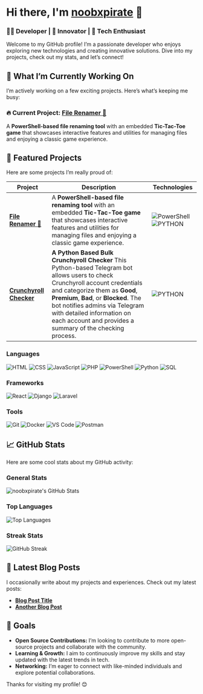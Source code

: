 # Hi there, I'm [noobxpirate](https://github.com/noobxpirate) 👋

### 🧑‍💻 Developer | 🚀 Innovator | 🌟 Tech Enthusiast

Welcome to my GitHub profile! I’m a passionate developer who enjoys exploring new technologies and creating innovative solutions. Dive into my projects, check out my stats, and let’s connect!

## 🚀 What I’m Currently Working On

I’m actively working on a few exciting projects. Here’s what’s keeping me busy:

### 🔥 Current Project: [File Renamer 📁](https://github.com/noobxpirate/filerenamerps)
A **PowerShell-based file renaming tool** with an embedded **Tic-Tac-Toe game** that showcases interactive features and utilities for managing files and enjoying a classic game experience.

## 🌟 Featured Projects

Here are some projects I’m really proud of:

| Project | Description | Technologies |
|---------|-------------|--------------|
| [**File Renamer 📁**](https://github.com/noobxpirate/filerenamerps) | A **PowerShell-based file renaming tool** with an embedded **Tic-Tac-Toe game** that showcases interactive features and utilities for managing files and enjoying a classic game experience. | ![PowerShell](https://img.shields.io/badge/PowerShell-%235A5B5C?logo=powershell&logoColor=white) ![PYTHON](https://img.shields.io/badge/python-%23777BB4?logo=python&logoColor=white)
| [**Crunchyroll Checker**](https://github.com/noobxpirate/crunchyroll-chk) | **A Python Based Bulk Crunchyroll Checker** This Python-based Telegram bot allows users to check Crunchyroll account credentials and categorize them as **Good**, **Premium**, **Bad**, or **Blocked**. The bot notifies admins via Telegram with detailed information on each account and provides a summary of the checking process. | ![PYTHON](https://img.shields.io/badge/python-%23777BB4?logo=python&logoColor=white)
### Languages

![HTML](https://img.shields.io/badge/HTML-%23E34F26?logo=html5&logoColor=white) ![CSS](https://img.shields.io/badge/CSS-%231572B6?logo=css3&logoColor=white) ![JavaScript](https://img.shields.io/badge/JavaScript-%23F7DF1E?logo=javascript&logoColor=white) ![PHP](https://img.shields.io/badge/PHP-%23777BB4?logo=php&logoColor=white) ![PowerShell](https://img.shields.io/badge/PowerShell-%235A5B5C?logo=powershell&logoColor=white) ![Python](https://img.shields.io/badge/Python-%2339C5C0?logo=python&logoColor=white) ![SQL](https://img.shields.io/badge/SQL-%234479A1?logo=sqlite&logoColor=white)

### Frameworks

![React](https://img.shields.io/badge/React-%2300BFFF?logo=react&logoColor=white) ![Django](https://img.shields.io/badge/Django-%23092E20?logo=django&logoColor=white) ![Laravel](https://img.shields.io/badge/Laravel-%23FF2D20?logo=laravel&logoColor=white) 

### Tools

![Git](https://img.shields.io/badge/Git-%23F05032?logo=git&logoColor=white) ![Docker](https://img.shields.io/badge/Docker-%2300A5E3?logo=docker&logoColor=white) ![VS Code](https://img.shields.io/badge/VS%20Code-%23007ACC?logo=visual-studio-code&logoColor=white) ![Postman](https://img.shields.io/badge/Postman-%23FF6C37?logo=postman&logoColor=white)

## 📈 GitHub Stats

Here are some cool stats about my GitHub activity:

### General Stats

![noobxpirate's GitHub Stats](https://github-readme-stats.vercel.app/api?username=noobxpirate&show_icons=true&hide_title=true&count_private=true&hide_border=true&bg_color=0D1117&title_color=58A6FF&text_color=9CA3AF&icon_color=79C0FF)

### Top Languages

![Top Languages](https://github-readme-stats.vercel.app/api/top-langs/?username=noobxpirate&layout=compact&hide_title=true&hide_border=true&bg_color=0D1117&title_color=58A6FF&text_color=9CA3AF)

### Streak Stats

![GitHub Streak](https://github-readme-streak-stats.herokuapp.com/?user=noobxpirate&hide_border=true&background=0D1117&stroke=58A6FF&ring=58A6FF&fire=F76C6C&currStreakNum=79C0FF&sideNums=9CA3AF&currStreakLabel=58A6FF&sideLabels=9CA3AF)

## 📝 Latest Blog Posts

I occasionally write about my projects and experiences. Check out my latest posts:

- [**Blog Post Title**](https://medium.com/@[YourMediumHandle]/[Post-Slug])
- [**Another Blog Post**](https://medium.com/@[YourMediumHandle]/[Post-Slug])

## 🎯 Goals

- **Open Source Contributions:** I’m looking to contribute to more open-source projects and collaborate with the community.
- **Learning & Growth:** I aim to continuously improve my skills and stay updated with the latest trends in tech.
- **Networking:** I’m eager to connect with like-minded individuals and explore potential collaborations.

Thanks for visiting my profile! 😊
